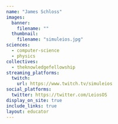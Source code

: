 ```yaml
---
name: "James Schloss"
images:
  banner:
    filename: ""
  thumbnail:
    filename: "simuleios.jpg"
sciences:
  - computer-science
  - physics
collectives:
  - theknowledgefellowship
streaming_platforms:
  twitch:
    url: https://www.twitch.tv/simuleios
social_platforms:
  twitter: https://twitter.com/LeiosOS
display_on_site: true
include_links: true
layout: educator
---
```

